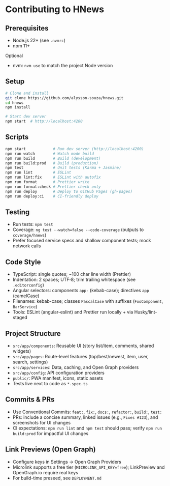 # Contributing to HNews

## Prerequisites

- Node.js 22+ (see `.nvmrc`)
- npm 11+

Optional

- nvm: `nvm use` to match the project Node version

## Setup

```bash
# Clone and install
git clone https://github.com/alysson-souza/hnews.git
cd hnews
npm install

# Start dev server
npm start  # http://localhost:4200
```

## Scripts

```bash
npm start            # Run dev server (http://localhost:4200)
npm run watch        # Watch mode build
npm run build        # Build (development)
npm run build:prod   # Build (production)
npm test             # Unit tests (Karma + Jasmine)
npm run lint         # ESLint
npm run lint:fix     # ESLint with autofix
npm run format       # Prettier write
npm run format:check # Prettier check only
npm run deploy       # Deploy to GitHub Pages (gh-pages)
npm run deploy:ci    # CI-friendly deploy
```

## Testing

- Run tests: `npm test`
- Coverage: `ng test --watch=false --code-coverage` (outputs to `coverage/hnews`)
- Prefer focused service specs and shallow component tests; mock network calls

## Code Style

- TypeScript: single quotes; ~100 char line width (Prettier)
- Indentation: 2 spaces; UTF‑8; trim trailing whitespace (see `.editorconfig`)
- Angular selectors: components `app-` (kebab-case); directives `app` (camelCase)
- Filenames: kebab-case; classes `PascalCase` with suffixes (`FooComponent`, `BarService`)
- Tools: ESLint (angular-eslint) and Prettier run locally + via Husky/lint-staged

## Project Structure

- `src/app/components`: Reusable UI (story list/item, comments, shared widgets)
- `src/app/pages`: Route-level features (top/best/newest, item, user, search, settings)
- `src/app/services`: Data, caching, and Open Graph providers
- `src/app/config`: API configuration providers
- `public/`: PWA manifest, icons, static assets
- Tests live next to code as `*.spec.ts`

## Commits & PRs

- Use Conventional Commits: `feat:`, `fix:`, `docs:`, `refactor:`, `build:`, `test:`
- PRs: include a concise summary, linked issues (e.g., `Fixes #123`), and screenshots for UI changes
- CI expectations: `npm run lint` and `npm test` should pass; verify `npm run build:prod` for impactful UI changes

## Link Previews (Open Graph)

- Configure keys in Settings → Open Graph Providers
- Microlink supports a free tier (`MICROLINK_API_KEY=free`); LinkPreview and OpenGraph.io require real keys
- For build-time preseed, see `DEPLOYMENT.md`

